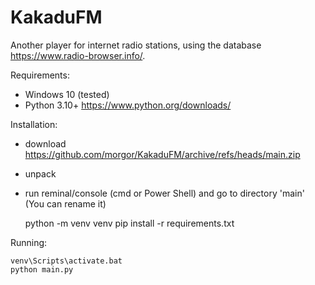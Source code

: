# KakaduFM

Another player for internet radio stations, using the database https://www.radio-browser.info/.

Requirements:
- Windows 10 (tested)
- Python 3.10+ https://www.python.org/downloads/

Installation:
- download https://github.com/morgor/KakaduFM/archive/refs/heads/main.zip
- unpack
- run reminal/console (cmd or Power Shell) and go to directory 'main' (You can rename it)

    python -m venv venv
    pip install -r requirements.txt

Running:

    venv\Scripts\activate.bat
    python main.py
